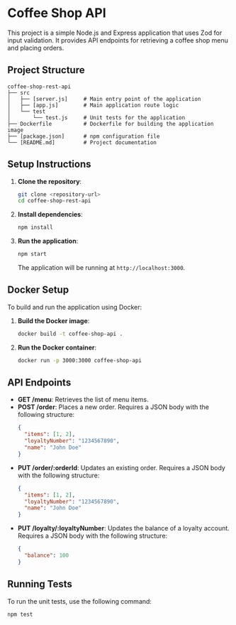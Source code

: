 # Coffee Shop API

This project is a simple Node.js and Express application that uses Zod for input validation. It provides API endpoints for retrieving a coffee shop menu and placing orders.

## Project Structure

```
coffee-shop-rest-api
├── src
│   ├── [server.js]     # Main entry point of the application
│   ├── [app.js]        # Main application route logic
│   └── test
│       └── test.js     # Unit tests for the application
├── Dockerfile          # Dockerfile for building the application image
├── [package.json]      # npm configuration file
└── [README.md]         # Project documentation
```

## Setup Instructions

1. **Clone the repository**:

   ```bash
   git clone <repository-url>
   cd coffee-shop-rest-api
   ```

2. **Install dependencies**:

   ```bash
   npm install
   ```

3. **Run the application**:

   ```bash
   npm start
   ```

   The application will be running at `http://localhost:3000`.

## Docker Setup

To build and run the application using Docker:

1. **Build the Docker image**:

   ```bash
   docker build -t coffee-shop-api .
   ```

2. **Run the Docker container**:

   ```bash
   docker run -p 3000:3000 coffee-shop-api
   ```

## API Endpoints

- **GET /menu**: Retrieves the list of menu items.
- **POST /order**: Places a new order. Requires a JSON body with the following structure:
  ```json
  {
    "items": [1, 2],
    "loyaltyNumber": "1234567890",
    "name": "John Doe"
  }
  ```
- **PUT /order/:orderId**: Updates an existing order. Requires a JSON body with the following structure:
  ```json
  {
    "items": [1, 2],
    "loyaltyNumber": "1234567890",
    "name": "John Doe"
  }
  ```
- **PUT /loyalty/:loyaltyNumber**: Updates the balance of a loyalty account. Requires a JSON body with the following structure:
  ```json
  {
    "balance": 100
  }
  ```

## Running Tests

To run the unit tests, use the following command:

```bash
npm test
```
